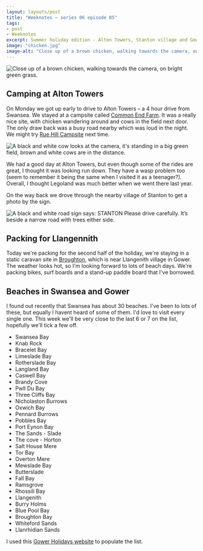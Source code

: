 ```yaml
---
layout: layouts/post
title: "Weeknotes – series 06 episode 05"
tags:
- post
- Weeknotes
excerpt: Summer holiday edition - Alton Towers, Stanton village and Gower beaches.
image: "chicken.jpg"
image-alt: "Close up of a brown chicken, walking towards the camera, on bright green grass."
---
```


![Close up of a brown chicken, walking towards the camera, on bright green grass.](/images/chicken.jpg)

## Camping at Alton Towers

On Monday we got up early to drive to Alton Towers – a 4 hour drive from Swansea. We stayed at a campsite called [Common End Farm](https://www.commonendfarmcampsite.co.uk/). It was a really nice site, with chicken wandering around and cows in the field next door. The only draw back was a busy road nearby which was loud in the night. We might try [Rue Hill Campsite](https://www.ruehillcampsite.co.uk/) next time.

![A black and white cow looks at the camera, it's standing in a big green field, brown and white cows are in the distance.](/images/cow.jpg)

We had a good day at Alton Towers, but even though some of the rides are great, I thought it was looking run down. They have a wasp problem too (seem to remember it being the same when I visited it as a teenager?). Overall, I thought Legoland was much better when we went there last year.

On the way back we drove through the nearby village of Stanton to get a photo by the sign.

![A black and white road sign says: STANTON Please drive carefully. It’s beside a narrow road with trees either side.](/images/stanton-sign.jpg)

## Packing for Llangennith

Today we're packing for the second half of the holiday, we're staying in a static caravan site in [Broughton](https://www.broughtonfarmcaravanpark.co.uk/), which is near Llangenith village in Gower. The weather looks hot, so I'm looking forward to lots of beach days. We're packing bikes, surf boards and a stand-up paddle board that I've borrowed.

## Beaches in Swansea and Gower

I found out recently that Swansea has about 30 beaches. I've been to lots of these, but equally I havent heard of some of them. I'd love to visit every single one. This week we'll be very close to the last 6 or 7 on the list, hopefully we'll tick a few off.

- Swansea Bay
- Knab Rock
- Bracelet Bay
- Limeslade Bay
- Rotherslade Bay
- Langland Bay
- Caswell Bay
- Brandy Cove
- Pwll Du Bay
- Three Cliffs Bay
- Nicholaston Burrows
- Oxwich Bay
- Pennard Burrows
- Pobbles Bay
- Port Eynon Bay
- The Sands - Slade
- The cove - Horton 
- Salt House Mere
- Tor Bay
- Overton Mere
- Mewslade Bay
- Butterslade
- Fall Bay 
- Ramsgrove
- Rhossili Bay
- Llangenith
- Burry Holms
- Blue Pool Bay
- Broughton Bay
- Whiteford Sands
- Llanrhidian Sands

I used this [Gower Holidays website](https://www.gowerholidays.com/attractions-activities-in-gower-swansea/beaches/) to populate the list.